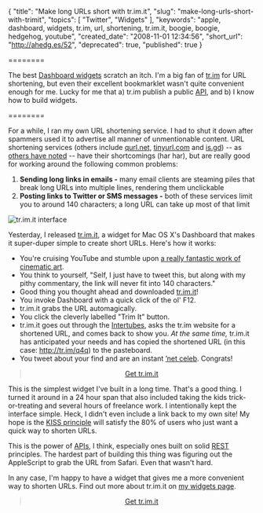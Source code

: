 {
  "title": "Make long URLs short with tr.im.it",
  "slug": "make-long-urls-short-with-trimit",
  "topics": [
    "Twitter",
    "Widgets"
  ],
  "keywords": "apple, dashboard, widgets, tr.im, url, shortening, tr.im.it, boogie, boogie, hedgehog, youtube",
  "created_date": "2008-11-01 12:34:56",
  "short_url": "http://ahedg.es/52",
  "deprecated": true,
  "published": true
}

========

The best <a href="http://www.apple.com/downloads/dashboard/">Dashboard widgets</a> scratch an itch. I'm a big fan of <a href="http://tr.im/">tr.im</a> for URL shortening, but even their excellent <span class="tooltip" title="JavaScript bookmark that acts on the current page">bookmarklet</span> wasn't quite convenient enough for me. Lucky for me that a) tr.im publish a public <a href="http://tr.im/api/">API</a>, and b) I know how to build widgets.

========

<p class="outdent">For a while, I ran my own URL shortening service. I had to shut it down after spammers used it to advertise all manner of unmentionable content. URL shortening services (others include <a href="http://qurl.net/">qurl.net</a>, <a href="http://tinyurl.com/">tinyurl.com</a> and <a href="http://is.gd/">is.gd</a>) -- as <a href="http://www.codinghorror.com/blog/archives/000935.html">others have noted</a> -- have their shortcomings (har har), but are really good for working around the following common problems:</p>

<ol>
  <li><strong>Sending long links in emails -</strong> many email clients are steaming piles that break long URLs into multiple lines, rendering them unclickable</li>
  <li><strong>Posting links to Twitter or SMS messages -</strong> both of these services limit you to around 140 characters; a long URL can take up most of that limit</li>
</ol>

<div class="photo-left">
  <p>
    <img style="border: none;" src="/widgets/screenshots/trimit/1.0/trimit-front.png" alt="tr.im.it interface">
  </p>
</div>

<p>Yesterday, I released <a href="http://tr.im/trimit">tr.im.it</a>, a widget for Mac OS X's Dashboard that makes it super-duper simple to create short URLs. Here's how it works:</p>

<ul>
  <li>You're cruising YouTube and stumble upon <a href="http://www.youtube.com/watch?v=HK0l2tqFDvM">a really fantastic work of cinematic art</a>.</li>
  <li>You think to yourself, "Self, I just have to tweet this, but along with my pithy commentary, the link will never fit into 140 characters."</li>
  <li>Good thing you thought ahead and downloaded <a href="http://tr.im/trimit">tr.im.it</a>!</li>
  <li>You invoke Dashboard with a quick click of the ol' F12.</li>
  <li>tr.im.it grabs the URL automagically.</li>
  <li>You click the cleverly labelled "Trim It" button.</li>
  <li>tr.im.it goes out through the <a href="http://en.wikipedia.org/wiki/Intertubes">Intertubes</a>, asks the tr.im website for a shortened URL, and comes back to show you. <em>At the same time,</em> tr.im.it has anticipated your needs and has copied the shortened URL (in this case: <a href="http://tr.im/q4q">http://tr.im/q4q</a>) to the pasteboard.</li>
  <li>You tweet about your find and are an instant <a href="http://en.wikipedia.org/wiki/Internet_celebrity#People">’net celeb</a>. Congrats!</li>
</ul>

<blockquote style="text-align: center;">
  <a href="http://tr.im/trimit">Get tr.im.it</a>
</blockquote>

<p>This is the simplest widget I've built in a long time. That's a good thing. I turned it around in a 24 hour span that also included taking the kids trick-or-treating and several hours of freelance work. I intentionally kept the interface simple. Heck, I didn't even include a link back to my own site! My hope is the <a href="http://en.wikipedia.org/wiki/Kiss_principle">KISS principle</a> will satisfy the 80% of users who just want a quick way to shorten URLs.</p>

<p>This is the power of <a href="http://en.wikipedia.org/wiki/Application_programming_interface">APIs</a>, I think, especially ones built on solid <a href="http://en.wikipedia.org/wiki/Representational_State_Transfer">REST</a> principles. The hardest part of building this thing was figuring out the AppleScript to grab the URL from Safari. Even that wasn't hard.</p>

<p>In any case, I'm happy to have a widget that gives me a more convenient way to shorten URLs. Find out more about tr.im.it on <a href="http://tr.im/trimit">my widgets page</a>.</p>

<blockquote style="text-align: center;">
  <a href="http://tr.im/trimit">Get tr.im.it</a>
</blockquote>
